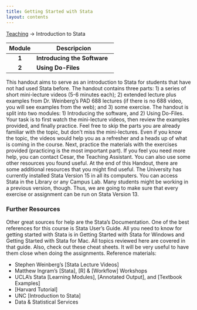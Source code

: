 ```yaml
---
title: Getting Started with Stata
layout: contents
---
```


[Teaching](../../../teaching) &rarr; Introduction to Stata

| Module       | Descripcion  |
|:-------------:|--------------|
| **1**         | **Introducing the Software** &nbsp; <a href="https://crenteriam.github.io/training/stata/introducing-the-software/" style="color:black;"><i class="fas fa-folder-open" style="font-size:1em"></i></a> |
| **2**         | **Using Do-Files** &nbsp; <a href="https://crenteriam.github.io/training/stata/using-dofiles/" style="color:black;"><i class="fas fa-folder-open" style="font-size:1em"></i></a> |


This handout aims to serve as an introduction to Stata for students that have not had used Stata before. The handout contains three parts: 1) a series of short mini-lecture videos (5-6 minutes each); 2) extended lecture plus examples from Dr. Weinberg’s PAD 688 lectures (if there is no 688 video, you will see examples from the web); and 3) some exercise. The handout is split into two modules: 1) Introducing the software, and 2) Using Do-Files. Your task is to first watch the mini-lecture videos, then review the examples provided, and finally practice. Feel free to skip the parts you are already familiar with the topic, but don’t miss the mini-lectures. Even if you know the topic, the videos would help you as a refresher and a heads up of what is coming in the course. Next, practice the materials with the exercises provided (practicing is the most important part). If you feel you need more help, you can contact Cesar, the Teaching Assistant. You can also use some other resources you found useful. At the end of this Handout, there are some additional resources that you might find useful.
The University has currently installed Stata Version 15 in all its computers. You can access Stata in the Library or any Campus Lab. Many students might be working in a previous version, though. Thus, we are going to make sure that every exercise or assignment can be run on Stata Version 13.

### Further Resources

Other great sources for help are the Stata’s Documentation. One of the best references for this course is Stata User’s Guide. All you need to know for getting started with Stata is in Getting Started with Stata for Windows and Getting Started with Stata for Mac. All topics reviewed here are covered in that guide. Also, check out these cheat sheets. It will be very useful to have them close when doing the assignments.
Reference materials:

-	Stephen Weinberg’s [Stata Lecture Videos]
-	Matthew Ingram’s [Stata], [R] & [Workflow] Workshops
-	UCLA’s Stata [Learning Modules], [Annotated Output], and [Textbook Examples]
-	[Harvard Tutorial]
-	UNC [Introduction to Stata]
-	Data & Statistical Services
